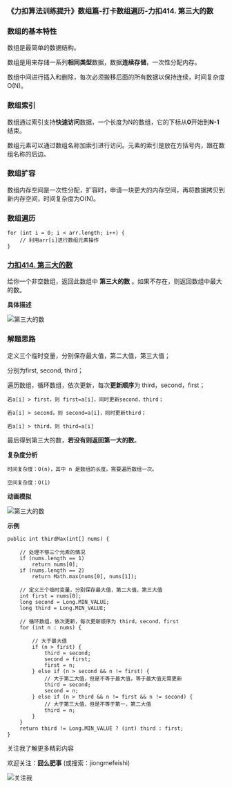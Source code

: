 ### 《力扣算法训练提升》数组篇-打卡数组遍历-力扣414. 第三大的数

### 数组的基本特性

数组是最简单的数据结构。

数组是用来存储一系列**相同类型**数据，数据**连续存储**，一次性分配内存。

数组中间进行插入和删除，每次必须搬移后面的所有数据以保持连续，时间复杂度 O(N)。

### 数组索引

数组通过索引支持**快速访问**数据，一个长度为N的数组，它的下标从**0**开始到**N-1**结束。

数组元素可以通过数组名称加索引进行访问。元素的索引是放在方括号内，跟在数组名称的后边。

### 数组扩容

数组内存空间是一次性分配，扩容时，申请一块更大的内存空间，再将数据拷贝到新内存空间，时间复杂度为O(N)。

### 数组遍历

```
for (int i = 0; i < arr.length; i++) {
    // 利用arr[i]进行数组元素操作
}
```

### [力扣414. 第三大的数](https://leetcode-cn.com/problems/third-maximum-number/)

给你一个非空数组，返回此数组中 **第三大的数** 。如果不存在，则返回数组中最大的数。

**具体描述**

![第三大的数](https://img-blog.csdnimg.cn/img_convert/8147f9f927fc22f54204a60ed69d8e2d.png)

### 解题思路

定义三个临时变量，分别保存最大值，第二大值，第三大值；

分别为first, second, third；

遍历数组，循环数组，依次更新，每次**更新顺序**为 third，second，first；

```
若a[i] > first，则 first=a[i]，同时更新second，third；

若a[i] > second，则 second=a[i]，同时更新third；

若a[i] > third，则 third=a[i]
```

最后得到第三大的数，**若没有则返回第一大的数**。

**复杂度分析**

```
时间复杂度：O(n)，其中 n 是数组的长度。需要遍历数组一次。

空间复杂度：O(1)
```

**动画模拟**

![第三大的数](https://img-blog.csdnimg.cn/img_convert/eb3f3490f4448da313dd4da545bcf274.gif)

**示例**

```
public int thirdMax(int[] nums) {

    // 处理不够三个元素的情况
    if (nums.length == 1)
        return nums[0];
    if (nums.length == 2)
        return Math.max(nums[0], nums[1]);

    // 定义三个临时变量，分别保存最大值，第二大值，第三大值
    int first = nums[0];
    long second = Long.MIN_VALUE;
    long third = Long.MIN_VALUE;

    // 循环数组，依次更新，每次更新顺序为 third，second，first
    for (int n : nums) {

        // 大于最大值
        if (n > first) {
            third = second;
            second = first;
            first = n;
        } else if (n > second && n != first) {
            // 大于第二大值，但是不等于最大值，等于最大值无需更新
            third = second;
            second = n;
        } else if (n > third && n != first && n != second) {
            // 大于第三大值，但是不等于第一，第二大值
            third = n;
        }
    }
    return third != Long.MIN_VALUE ? (int) third : first;
}
```



关注我了解更多精彩内容

欢迎关注：**囧么肥事** (或搜索：jiongmefeishi)

![关注我](https://img-blog.csdnimg.cn/img_convert/cb3a296f8edbcc70370d4eb569c40634.png)

